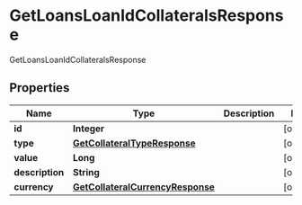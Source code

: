 

# GetLoansLoanIdCollateralsResponse

GetLoansLoanIdCollateralsResponse
## Properties

Name | Type | Description | Notes
------------ | ------------- | ------------- | -------------
**id** | **Integer** |  |  [optional]
**type** | [**GetCollateralTypeResponse**](GetCollateralTypeResponse.md) |  |  [optional]
**value** | **Long** |  |  [optional]
**description** | **String** |  |  [optional]
**currency** | [**GetCollateralCurrencyResponse**](GetCollateralCurrencyResponse.md) |  |  [optional]



